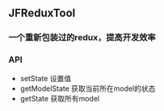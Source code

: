 ## JFReduxTool
### 一个重新包装过的redux，提高开发效率

### API
- setState 设置值
- getModelState 获取当前所在model的状态
- getState 获取所有model
